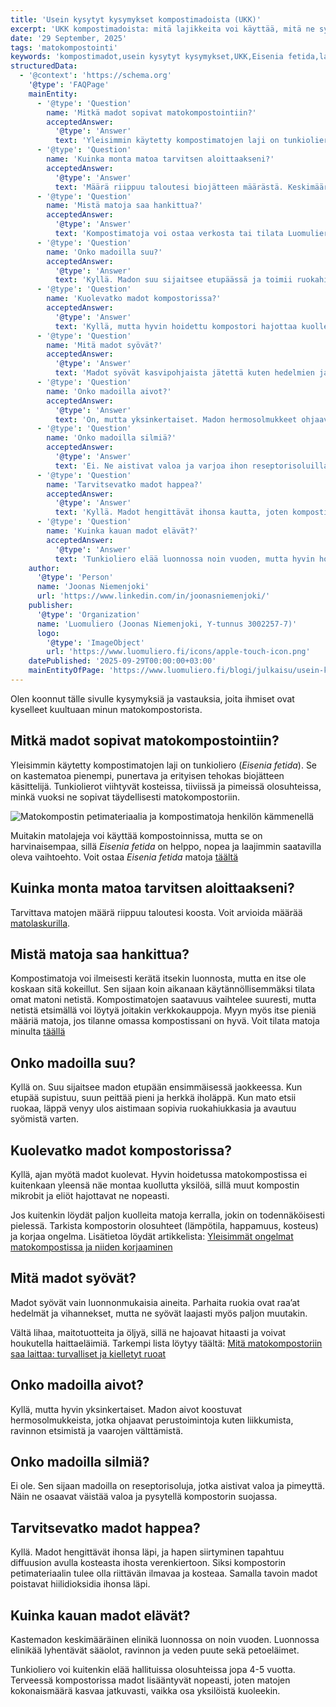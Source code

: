 ```yaml
---
title: 'Usein kysytyt kysymykset kompostimadoista (UKK)'
excerpt: 'UKK kompostimadoista: mitä lajikkeita voi käyttää, mitä ne syövät, kuinka kauan ne elävät ja tarvitsevatko ne happea, aivoja tai silmiä. Opi lisää Eisenia fetida -madoista ja matokompostoinnista.'
date: '29 September, 2025'
tags: 'matokompostointi'
keywords: 'kompostimadot,usein kysytyt kysymykset,UKK,Eisenia fetida,lajikkeet,ravinto,elinikä,lisääntyminen,aistit,hoito,ruokinta,hapen tarve,elinolot,madon anatomia,aloittelija,matokompostointi,kotikompostointi,tietopaketti,harrastus,ympäristöhyödyt,vinkit'
structuredData:
  - '@context': 'https://schema.org'
    '@type': 'FAQPage'
    mainEntity:
      - '@type': 'Question'
        name: 'Mitkä madot sopivat matokompostointiin?'
        acceptedAnswer:
          '@type': 'Answer'
          text: 'Yleisimmin käytetty kompostimatojen laji on tunkioliero (Eisenia fetida), joka on pienempi ja tehokkaampi kuin tavallinen kastemato. Se viihtyy kosteissa ja pimeissä olosuhteissa ja on siksi ihanteellinen matokompostointiin.'
      - '@type': 'Question'
        name: 'Kuinka monta matoa tarvitsen aloittaakseni?'
        acceptedAnswer:
          '@type': 'Answer'
          text: 'Määrä riippuu taloutesi biojätteen määrästä. Keskimäärin 100–200 matoa riittää pienen kotitalouden kompostoriin. Tarkemman arvion voi laskea Luomulieron matolaskurilla.'
      - '@type': 'Question'
        name: 'Mistä matoja saa hankittua?'
        acceptedAnswer:
          '@type': 'Answer'
          text: 'Kompostimatoja voi ostaa verkosta tai tilata Luomulierolta. Tunkiolieroja ei yleensä löydy luonnosta helposti, joten valmiin erän tilaaminen on helpoin tapa aloittaa.'
      - '@type': 'Question'
        name: 'Onko madoilla suu?'
        acceptedAnswer:
          '@type': 'Answer'
          text: 'Kyllä. Madon suu sijaitsee etupäässä ja toimii ruokahiukkasten aistimiseen ja nielemiseen. Suuta peittää pieni iholäppä, joka avautuu syödessä.'
      - '@type': 'Question'
        name: 'Kuolevatko madot kompostorissa?'
        acceptedAnswer:
          '@type': 'Answer'
          text: 'Kyllä, mutta hyvin hoidettu kompostori hajottaa kuolleet yksilöt nopeasti. Jos löydät paljon kuolleita matoja, tarkista lämpötila, kosteus ja happamuus.'
      - '@type': 'Question'
        name: 'Mitä madot syövät?'
        acceptedAnswer:
          '@type': 'Answer'
          text: 'Madot syövät kasvipohjaista jätettä kuten hedelmien ja vihannesten kuoria, kahvinporoja ja teepusseja. Liha, maitotuotteet ja öljyt on syytä välttää.'
      - '@type': 'Question'
        name: 'Onko madoilla aivot?'
        acceptedAnswer:
          '@type': 'Answer'
          text: 'On, mutta yksinkertaiset. Madon hermosolmukkeet ohjaavat liikettä, ravinnon etsimistä ja vaarojen väistämistä.'
      - '@type': 'Question'
        name: 'Onko madoilla silmiä?'
        acceptedAnswer:
          '@type': 'Answer'
          text: 'Ei. Ne aistivat valoa ja varjoa ihon reseptorisoluilla ja pysyttelevät pimeässä valoa vältellen.'
      - '@type': 'Question'
        name: 'Tarvitsevatko madot happea?'
        acceptedAnswer:
          '@type': 'Answer'
          text: 'Kyllä. Madot hengittävät ihonsa kautta, joten kompostin tulee olla ilmava ja kostea, jotta happi pääsee kiertämään.'
      - '@type': 'Question'
        name: 'Kuinka kauan madot elävät?'
        acceptedAnswer:
          '@type': 'Answer'
          text: 'Tunkioliero elää luonnossa noin vuoden, mutta hyvin hoidettuna jopa 4–5 vuotta. Populaatio uusiutuu jatkuvasti lisääntymisen ansiosta.'
    author:
      '@type': 'Person'
      name: 'Joonas Niemenjoki'
      url: 'https://www.linkedin.com/in/joonasniemenjoki/'
    publisher:
      '@type': 'Organization'
      name: 'Luomuliero (Joonas Niemenjoki, Y-tunnus 3002257-7)'
      logo:
        '@type': 'ImageObject'
        url: 'https://www.luomuliero.fi/icons/apple-touch-icon.png'
    datePublished: '2025-09-29T00:00:00+03:00'
    mainEntityOfPage: 'https://www.luomuliero.fi/blogi/julkaisu/usein-kysytyt-kysymykset-kompostimadoista-ukk'
---
```


Olen koonnut tälle sivulle kysymyksiä ja vastauksia, joita ihmiset ovat kyselleet kuultuaan minun matokompostorista.

## Mitkä madot sopivat matokompostointiin?

Yleisimmin käytetty kompostimatojen laji on tunkioliero (_Eisenia fetida_). Se on kastematoa pienempi, punertava ja erityisen tehokas biojätteen käsittelijä. Tunkiolierot viihtyvät kosteissa, tiiviissä ja pimeissä olosuhteissa, minkä vuoksi ne sopivat täydellisesti matokompostoriin.

<picture>
  <source srcset="/images/posts/usein-kysytyt-kysymykset-kompostimadoista-ukk/kompostimadot_kammenella-800.avif 800w, /images/posts/usein-kysytyt-kysymykset-kompostimadoista-ukk/kompostimadot_kammenella-1200.avif 1200w" type="image/avif">
  <source srcset="/images/posts/usein-kysytyt-kysymykset-kompostimadoista-ukk/kompostimadot_kammenella-800.webp 800w, /images/posts/usein-kysytyt-kysymykset-kompostimadoista-ukk/kompostimadot_kammenella-1200.webp 1200w" type="image/webp">
  <img src="/images/posts/usein-kysytyt-kysymykset-kompostimadoista-ukk/kompostimadot_kammenella-800.jpg" srcset="/images/posts/usein-kysytyt-kysymykset-kompostimadoista-ukk/kompostimadot_kammenella-800.jpg 800w, /images/posts/usein-kysytyt-kysymykset-kompostimadoista-ukk/kompostimadot_kammenella-1200.jpg 1200w" alt="Matokompostin petimateriaalia ja kompostimatoja henkilön kämmenellä" sizes="(max-width: 600px) 100vw, 800px" style="max-width:100%;height:auto;" loading="lazy">
</picture>

Muitakin matolajeja voi käyttää kompostoinnissa, mutta se on harvinaisempaa, sillä _Eisenia fetida_ on helppo, nopea ja laajimmin saatavilla oleva vaihtoehto. Voit ostaa _Eisenia fetida_ matoja [täältä](https://www.luomuliero.fi/madot)

## Kuinka monta matoa tarvitsen aloittaakseni?

Tarvittava matojen määrä riippuu taloutesi koosta. Voit arvioida määrää [matolaskurilla](https://www.luomuliero.fi/matolaskuri).

## Mistä matoja saa hankittua?

Kompostimatoja voi ilmeisesti kerätä itsekin luonnosta, mutta en itse ole koskaan sitä kokeillut. Sen sijaan koin aikanaan käytännöllisemmäksi tilata omat matoni netistä. Kompostimatojen saatavuus vaihtelee suuresti, mutta netistä etsimällä voi löytyä joitakin verkkokauppoja. Myyn myös itse pieniä määriä matoja, jos tilanne omassa kompostissani on hyvä. Voit tilata matoja minulta <a href="https://www.luomuliero.fi/madot">täällä</a>

## Onko madoilla suu?

Kyllä on. Suu sijaitsee madon etupään ensimmäisessä jaokkeessa. Kun etupää supistuu, suun peittää pieni ja herkkä iholäppä. Kun mato etsii ruokaa, läppä venyy ulos aistimaan sopivia ruokahiukkasia ja avautuu syömistä varten.

## Kuolevatko madot kompostorissa?

Kyllä, ajan myötä madot kuolevat. Hyvin hoidetussa matokompostissa ei kuitenkaan yleensä näe montaa kuollutta yksilöä, sillä muut kompostin mikrobit ja eliöt hajottavat ne nopeasti.

Jos kuitenkin löydät paljon kuolleita matoja kerralla, jokin on todennäköisesti pielessä. Tarkista kompostorin olosuhteet (lämpötila, happamuus, kosteus) ja korjaa ongelma. Lisätietoa löydät artikkelista: [Yleisimmät ongelmat matokompostissa ja niiden korjaaminen](https://www.luomuliero.fi/blogi/julkaisu/yleisimmat-ongelmat-matokompostissa-korjaaminen)

## Mitä madot syövät?

Madot syövät vain luonnonmukaisia aineita. Parhaita ruokia ovat raa’at hedelmät ja vihannekset, mutta ne syövät laajasti myös paljon muutakin.

Vältä lihaa, maitotuotteita ja öljyä, sillä ne hajoavat hitaasti ja voivat houkutella haittaeläimiä. Tarkempi lista löytyy täältä: [Mitä matokompostoriin saa laittaa: turvalliset ja kielletyt ruoat](https://www.luomuliero.fi/blogi/julkaisu/mita-saa-laittaa-matokompostoriin-turvalliset-ja-kielletyt-ruoat)

## Onko madoilla aivot?

Kyllä, mutta hyvin yksinkertaiset. Madon aivot koostuvat hermosolmukkeista, jotka ohjaavat perustoimintoja kuten liikkumista, ravinnon etsimistä ja vaarojen välttämistä.

## Onko madoilla silmiä?

Ei ole. Sen sijaan madoilla on reseptorisoluja, jotka aistivat valoa ja pimeyttä. Näin ne osaavat väistää valoa ja pysytellä kompostorin suojassa.

## Tarvitsevatko madot happea?

Kyllä. Madot hengittävät ihonsa läpi, ja hapen siirtyminen tapahtuu diffuusion avulla kosteasta ihosta verenkiertoon. Siksi kompostorin petimateriaalin tulee olla riittävän ilmavaa ja kosteaa. Samalla tavoin madot poistavat hiilidioksidia ihonsa läpi.

## Kuinka kauan madot elävät?

Kastemadon keskimääräinen elinikä luonnossa on noin vuoden. Luonnossa elinikää lyhentävät sääolot, ravinnon ja veden puute sekä petoeläimet.

Tunkioliero voi kuitenkin elää hallituissa olosuhteissa jopa 4-5 vuotta. Terveessä kompostorissa madot lisääntyvät nopeasti, joten matojen kokonaismäärä kasvaa jatkuvasti, vaikka osa yksilöistä kuoleekin.
